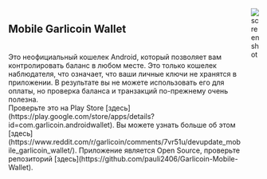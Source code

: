 <!-- Markdown just wasn't enough... I will miss you MD! -->
<div class="columns">
<div class="column">
<h2>Mobile Garlicoin Wallet</h2>
<br>
Это неофициальный кошелек Android, который позволяет вам контролировать баланс в любом месте.
Это только кошелек наблюдателя, что означает, что ваши личные ключи не хранятся в приложении. В результате вы не можете использовать его для оплаты, но проверка баланса и транзакций по-прежнему очень полезна.
<br>
Проверьте это на Play Store [здесь](https://play.google.com/store/apps/details?id=com.garlicoin.androidwallet).
Вы можете узнать больше об этом [здесь](https://www.reddit.com/r/garlicoin/comments/7vr51u/devupdate_mobile_garlicoin_wallet/).
Приложение является Open Source, проверьте репозиторий [здесь](https://github.com/pauli2406/Garlicoin-Mobile-Wallet).
</div>
<div class="column is-one-third">
<img src="https://i.imgur.com/0Gc26uc.jpg" alt="screenshot"/>
</div>
</div>
 